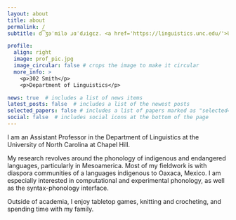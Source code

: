 ```yaml
---
layout: about
title: about
permalink: /
subtitle: d͡ʒəˈmilə ɹɑˈdɹigɛz. <a href='https://linguistics.unc.edu/'>UNC Chapel Hill</a>. jamillah@email.unc.edu

profile:
  align: right
  image: prof_pic.jpg
  image_circular: false # crops the image to make it circular
  more_info: >
    <p>302 Smith</p>
    <p>Department of Linguistics</p>

news: true  # includes a list of news items
latest_posts: false  # includes a list of the newest posts
selected_papers: false # includes a list of papers marked as "selected={true}"
social: false  # includes social icons at the bottom of the page
---
```


I am an Assistant Professor in the Department of Linguistics at the University of North Carolina at Chapel Hill.

My research revolves around the phonology of indigenous and endangered languages, particularly in Mesoamerica. Most of my fieldwork is with diaspora communities of a languages indigenous to Oaxaca, Mexico. I am especially interested in computational and experimental phonology, as well as the syntax-phonology interface.

Outside of academia, I enjoy tabletop games, knitting and crocheting, and spending time with my family.
